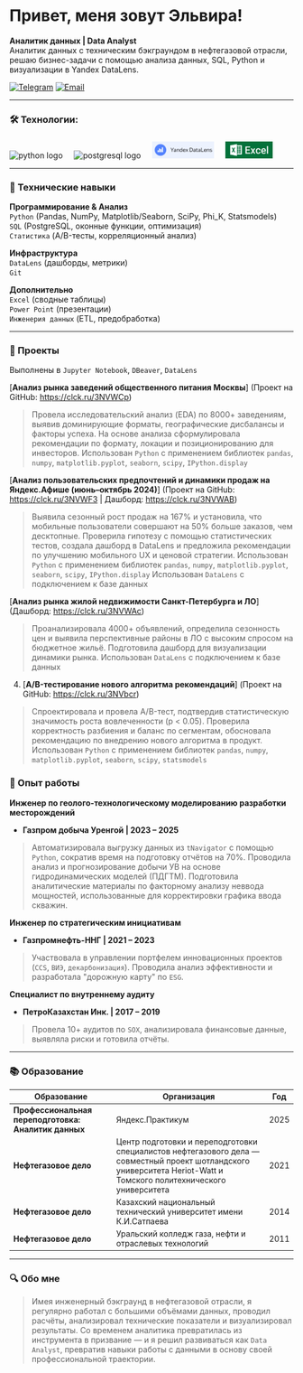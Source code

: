 # Привет, меня зовут Эльвира!
**Аналитик данных | Data Analyst**  
Аналитик данных с техническим бэкграундом в нефтегазовой отрасли, решаю бизнес-задачи с помощью анализа данных, SQL, Python и визуализации в Yandex DataLens.

[![Telegram](https://img.shields.io/badge/-Telegram-0088cc?style=flat&logo=telegram)](https://t.me/karimovaei) 
[![Email](https://img.shields.io/badge/-Email-8B89CC?style=flat&logo=mail.ru&logoColor=white)](mailto:karimovaell@gmail.com)

---
<h3 align="left">🛠 Технологии:</h3>

###

<div align="left">
  <img src="https://skillicons.dev/icons?i=py" height="40" alt="python logo"  />
  <img width="12" />
  <img src="https://skillicons.dev/icons?i=postgres" height="40" alt="postgresql logo"  />
  <img width="12" />
  <img src="https://github.com/av-paramonov/av-paramonov/blob/02f67d67c8d8f657ce2deadda2ebea1e6ed98f8f/logo_datalens_3.jpeg" height="30" alt="datalens logo"  /> 
  <img width="12" />
  <img src="https://github.com/av-paramonov/av-paramonov/blob/f5da942d1c33e5df3e97b85d3cc2f09e6c6d9ea0/logo_excel_2.webp" height="30" alt="datalens logo"  />
</div>

---

### 🔧 Технические навыки
**Программирование & Анализ**  
`Python` (Pandas, NumPy, Matplotlib/Seaborn, SciPy, Phi_K, Statsmodels)  
`SQL` (PostgreSQL, оконные функции, оптимизация)  
`Статистика` (A/B-тесты, корреляционный анализ)  

**Инфраструктура**  
`DataLens` (дашборды, метрики)  
`Git`  

**Дополнительно**  
`Excel` (сводные таблицы)  
`Power Point` (презентации)  
`Инженерия данных` (ETL, предобработка)  

---

### 🚀 Проекты

Выполнены в `Jupyter Notebook`, `DBeaver`, `DataLens`

[**Анализ рынка заведений общественного питания Москвы**] (Проект на GitHub: https://clck.ru/3NVWCp)
> Провела исследовательский анализ (EDA) по 8000+ заведениям, выявив доминирующие форматы, географические дисбалансы и факторы успеха. На основе анализа сформулировала рекомендации по формату, локации и позиционированию для инвесторов.
> Использован `Python` с применением библиотек `pandas`, `numpy`, `matplotlib.pyplot`, `seaborn`, `scipy`, `IPython.display`

[**Анализ пользовательских предпочтений и динамики продаж на Яндекс.Афише (июнь–октябрь 2024)**] (Проект на GitHub: https://clck.ru/3NVWF3 | Дашборд: https://clck.ru/3NVWAB)
> Выявила сезонный рост продаж на 167% и установила, что мобильные пользователи совершают на 50% больше заказов, чем десктопные.
> Проверила гипотезу с помощью статистических тестов, создала дашборд в DataLens и
предложила рекомендации по улучшению мобильного UX и ценовой стратегии.
> Использован `Python` с применением библиотек `pandas`, `numpy`, `matplotlib.pyplot`, `seaborn`, `scipy`, `IPython.display`
> Использован `DataLens` с подключением к базе данных  

[**Анализ рынка жилой недвижимости Санкт-Петербурга и ЛО**] (Дашборд: https://clck.ru/3NVWAc)
> Проанализировала 4000+ объявлений, определила сезонность цен и выявила перспективные районы в ЛО с высоким спросом на бюджетное жильё.
> Подготовила дашборд для визуализации динамики рынка.
> Использован `DataLens` с подключением к базе данных  

4. [**A/B-тестирование нового алгоритма рекомендаций**] (Проект на GitHub: https://clck.ru/3NVbcr)
> Спроектировала и провела A/B-тест, подтвердив статистическую значимость роста вовлеченности (p < 0.05).
> Проверила корректность разбиения и баланс по сегментам, обосновала рекомендацию по внедрению нового алгоритма в продукт.
> Использован `Python` с применением библиотек `pandas`, `numpy`, `matplotlib.pyplot`, `seaborn`, `scipy`, `statsmodels`

### 💼 Опыт работы 
**Инженер по геолого-технологическому моделированию разработки месторождений**
- **Газпром добыча Уренгой | 2023 – 2025**
> Автоматизировала выгрузку данных из `tNavigator` с помощью `Python`, сократив время на подготовку отчётов на 70%.
> Проводила анализ и прогнозирование добычи УВ на основе гидродинамических моделей (ПДГТМ).
> Подготовила аналитические материалы по факторному анализу неввода мощностей, использованные для корректировки графика ввода скважин.

**Инженер по стратегическим инициативам**
- **Газпромнефть-ННГ | 2021 – 2023**
> Участвовала в управлении портфелем инновационных проектов (`CCS`, `ВИЭ`, `декарбонизация`).
> Проводила анализ эффективности и разработала "дорожную карту" по `ESG`.

**Специалист по внутреннему аудиту**
- **ПетроКазахстан Инк. | 2017 – 2019**
> Провела 10+ аудитов по `SOX`, анализировала финансовые данные, выявляла риски и готовила отчёты.

---

### 📚 Образование
| Образование | Организация | Год |
|------|-------------|-----|
| **Профессиональная переподготовка: Аналитик данных** | Яндекс.Практикум | 2025 |
| **Нефтегазовое дело** | Центр подготовки и переподготовки специалистов нефтегазового дела — совместный проект шотландского университета Heriot-Watt и Томского политехнического университета | 2021 |
| **Нефтегазовое дело** | Казахский национальный технический университет имени К.И.Сатпаева | 2014 |
| **Нефтегазовое дело** | Уральский колледж газа, нефти и отраслевых технологий | 2011 |

---

### 🔍 Обо мне

> Имея инженерный бэкграунд в нефтегазовой отрасли, я регулярно работал с большими объёмами данных, проводил расчёты, анализировал технические показатели и визуализировал результаты. Со временем аналитика превратилась из инструмента в призвание — и я решил развиваться как `Data Analyst`, превратив навыки работы с данными в основу своей профессиональной траектории. 
